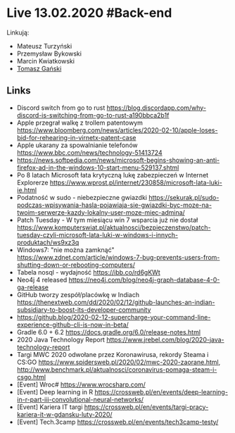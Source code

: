 # Live 13.02.2020 #Back-end

Linkują:

- Mateusz Turzyński
- Przemysław Bykowski
- Marcin Kwiatkowski
- [Tomasz Gański](https://www.linkedin.com/in/tomaszganski)

## Links

- Discord switch from go to rust
  https://blog.discordapp.com/why-discord-is-switching-from-go-to-rust-a190bbca2b1f
- Apple przegrał walkę z trollem patentowym
  https://www.bloomberg.com/news/articles/2020-02-10/apple-loses-bid-for-rehearing-in-virnetx-patent-case
- Apple ukarany za spowalnianie telefonów
  https://www.bbc.com/news/technology-51413724
- https://news.softpedia.com/news/microsoft-begins-showing-an-anti-firefox-ad-in-the-windows-10-start-menu-529137.shtml
- Po 8 latach Microsoft łata krytyczną lukę zabezpieczeń w Internet Explorerze
  https://www.wprost.pl/internet/230858/microsoft-lata-luki-ie.html
- Podatność w sudo - niebezpieczne gwiazdki
  https://sekurak.pl/sudo-podczas-wpisywania-hasla-pojawiaja-sie-gwiazdki-byc-moze-na-twoim-serwerze-kazdy-lokalny-user-moze-miec-admina/
- Patch Tuesday - W tym miesiącu win 7 wsparcia już nie dostał
  https://www.komputerswiat.pl/aktualnosci/bezpieczenstwo/patch-tuesday-czyli-microsoft-lata-luki-w-windows-i-innych-produktach/ws9xz3q
- Windows7: "nie można zamknąć"
  https://www.zdnet.com/article/windows-7-bug-prevents-users-from-shutting-down-or-rebooting-computers/
- Tabela nosql - wydajność
  https://ibb.co/rd6gKWt
- Neo4j 4 released
  https://neo4j.com/blog/neo4j-graph-database-4-0-ga-release
- GitHub tworzy zespół/placówkę w Indiach
  https://thenextweb.com/dd/2020/02/12/github-launches-an-indian-subsidiary-to-boost-its-developer-community
- https://github.blog/2020-02-12-supercharge-your-command-line-experience-github-cli-is-now-in-beta/
- Gradle 6.0 + 6.2
  https://docs.gradle.org/6.0/release-notes.html
- 2020 Java Technology Report
  https://www.jrebel.com/blog/2020-java-technology-report
- Targi MWC 2020 odwołane przez Koronawirusa, rekordy Steama i CS:GO
  https://www.spidersweb.pl/2020/02/mwc-2020-zaorane.html, http://www.benchmark.pl/aktualnosci/coronavirus-pomaga-steam-i-csgo.html
- [Event] Wroc#
  https://www.wrocsharp.com/
- [Event] Deep learning in R
  https://crossweb.pl/en/events/deep-learning-in-r-part-iii-convolutional-neural-networks/
- [Event] Kariera IT targi
  https://crossweb.pl/en/events/targi-pracy-kariera-it-w-gdansku-luty-2020/
- [Event] Tech.3camp
  https://crossweb.pl/en/events/tech3camp-testy/
